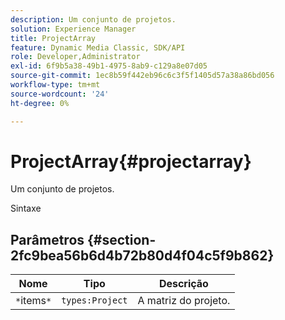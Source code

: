 ```yaml
---
description: Um conjunto de projetos.
solution: Experience Manager
title: ProjectArray
feature: Dynamic Media Classic, SDK/API
role: Developer,Administrator
exl-id: 6f9b5a38-49b1-4975-8ab9-c129a8e07d05
source-git-commit: 1ec8b59f442eb96c6c3f5f1405d57a38a86bd056
workflow-type: tm+mt
source-wordcount: '24'
ht-degree: 0%

---
```


# ProjectArray{#projectarray}

Um conjunto de projetos.

Sintaxe

## Parâmetros {#section-2fc9bea56b6d4b72b80d4f04c5f9b862}

| Nome | Tipo | Descrição |
|---|---|---|
| `*`items`*` | `types:Project` | A matriz do projeto. |
